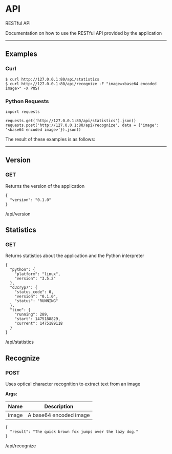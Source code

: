 API
===

RESTful API

Documentation on how to use the RESTful API provided by the application

- - - - - - - - - - - - - - - - - - - - - - - - - - - - - - - - - - - - - - - -

Examples
--------

### Curl

	$ curl http://127.0.0.1:80/api/statistics
	$ curl http://127.0.0.1:80/api/recognize -F "image=<base64 encoded image>" -X POST

### Python Requests

	import requests

	requests.get('http://127.0.0.1:80/api/statistics').json()
	requests.post('http://127.0.0.1:80/api/recognize', data = {'image': '<base64 encoded image>'}).json()

The result of these examples is as follows:

- - - - - - - - - - - - - - - - - - - - - - - - - - - - - - - - - - - - - - - -

Version
-------

### GET

Returns the version of the application

	{
	  "version": "0.1.0"
	}

/api/version

Statistics
----------

### GET

Returns statistics about the application and the Python interpreter

	{
	  "python": {
	    "platform": "linux",
	    "version": "3.5.2"
	  },
	  "d3cryp7": {
	    "status_code": 0,
	    "version": "0.1.0",
	    "status": "RUNNING"
	  },
	  "time": {
	    "running": 289,
	    "start": 1475188829,
	    "current": 1475189118
	  }
	}

/api/statistics

Recognize
---------

### POST

Uses optical character recognition to extract text from an image

**Args:**

| Name  |      Description       |
|-------|------------------------|
| image | A base64 encoded image |

	{
	  "result": "The quick brown fox jumps over the lazy dog."
	}

/api/recognize
